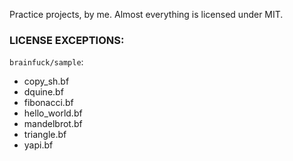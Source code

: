 Practice projects, by me. Almost everything is licensed under MIT.

### LICENSE EXCEPTIONS: ###
`brainfuck/sample`:
- copy_sh.bf
- dquine.bf
- fibonacci.bf
- hello_world.bf
- mandelbrot.bf
- triangle.bf
- yapi.bf
